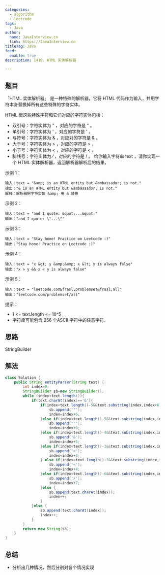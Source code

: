```yaml
---
categories:
  - algorithm
  - leetcode
tags:
  - Java
author: 
  name: JavaInterview.cn
  link: https://JavaInterview.cn
titleTag: Java
feed:
  enable: true
description: 1410. HTML 实体解析器

---
```


## 题目

「HTML 实体解析器」 是一种特殊的解析器，它将 HTML 代码作为输入，并用字符本身替换掉所有这些特殊的字符实体。

HTML 里这些特殊字符和它们对应的字符实体包括：

* 双引号：字符实体为 &quot; ，对应的字符是 " 。
* 单引号：字符实体为 &apos; ，对应的字符是 ' 。
* 与符号：字符实体为 &amp; ，对应对的字符是 & 。
* 大于号：字符实体为 &gt; ，对应的字符是 > 。
* 小于号：字符实体为 &lt; ，对应的字符是 < 。
* 斜线号：字符实体为 &frasl; ，对应的字符是 / 。
给你输入字符串 text ，请你实现一个 HTML 实体解析器，返回解析器解析后的结果。



示例 1：

    输入：text = "&amp; is an HTML entity but &ambassador; is not."
    输出："& is an HTML entity but &ambassador; is not."
    解释：解析器把字符实体 &amp; 用 & 替换
示例 2：

    输入：text = "and I quote: &quot;...&quot;"
    输出："and I quote: \"...\""
示例 3：

    输入：text = "Stay home! Practice on Leetcode :)"
    输出："Stay home! Practice on Leetcode :)"
示例 4：

    输入：text = "x &gt; y &amp;&amp; x &lt; y is always false"
    输出："x > y && x < y is always false"
示例 5：

    输入：text = "leetcode.com&frasl;problemset&frasl;all"
    输出："leetcode.com/problemset/all"


提示：

* 1 <= text.length <= 10^5
* 字符串可能包含 256 个ASCII 字符中的任意字符。

## 思路

StringBuilder

## 解法
```java
class Solution {
    public String entityParser(String text) {
        int index=0;
        StringBuilder sb=new StringBuilder();
        while (index<text.length()){
            if(text.charAt(index)=='&'){
                if(index<text.length()-5&&text.substring(index,index+6).equals("&quot;")){
                    sb.append('"');
                    index=index+6;
                }else if(index<text.length()-5&&text.substring(index,index+6).equals("&apos;")){
                    sb.append("'");
                    index=index+6;
                }else if(index<text.length()-4&&text.substring(index,index+5).equals("&amp;")){
                    sb.append('&');
                    index=index+5;
                }else if(index<text.length()-3&&text.substring(index,index+4).equals("&gt;")){
                    sb.append('>');
                    index=index+4;
                } else if(index<text.length()-3&&text.substring(index,index+4).equals("&lt;")){
                    sb.append('<');
                    index=index+4;
                }else if(index<text.length()-6&&text.substring(index,index+7).equals("&frasl;")){
                    sb.append('/');
                    index=index+7;
                }else {
                    sb.append(text.charAt(index));
                    index++;
                }
            }else {
                sb.append(text.charAt(index));
                index++;
            }
        }
        return new String(sb);
    }
}

```

## 总结

- 分析出几种情况，然后分别对各个情况实现 
